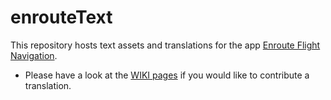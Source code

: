 # enrouteText

This repository hosts text assets and translations for the app [Enroute Flight Navigation](https://github.com/Akaflieg-Freiburg/enroute). 

- Please have a look at the [WIKI pages](https://github.com/Akaflieg-Freiburg/enrouteText/wiki) if you would like to contribute a translation.
